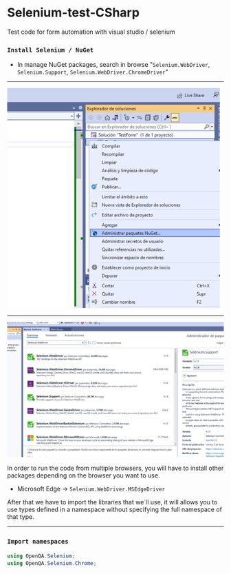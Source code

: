 # Selenium-test-CSharp
Test code for form automation with visual studio / selenium

### `Install Selenium / NuGet`
- In manage NuGet packages, search in browse "`Selenium.WebDriver`, `Selenium.Support`, `Selenium.WebDriver.ChromeDriver`" 

---

<img src="Screenshots/Manage NuGet Packages.png"> 

--------
<img src="/Screenshots/Packages.png">

In order to run the code from multiple browsers, you will have to install other packages depending on the browser you want to use.

- Microsoft Edge -> `Selenium.WebDriver.MSEdgeDriver`


After that we have to import the libraries that we´ll use, it will allows you to use types defined in a namespace without specifying the full namespace of that type.

--------
### `Import namespaces`

```c#
using OpenQA.Selenium;
using OpenQA.Selenium.Chrome;
```



